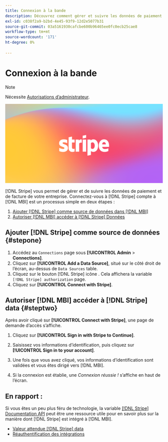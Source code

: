 ```yaml
---
title: Connexion à la bande
description: Découvrez comment gérer et suivre les données de paiement et de facture de votre entreprise.
exl-id: c038f2a9-b2bd-4e45-93f9-12d2e5077b31
source-git-commit: 03a5161930cafcbe600b96465ee0fc0ecb25cae8
workflow-type: tm+mt
source-wordcount: '171'
ht-degree: 0%

---
```


# Connexion à la bande

>[!NOTE]
>
>Nécessite [Autorisations d’administrateur](../../../administrator/user-management/user-management.md).

![](../../../assets/stripe-logo.png)

[!DNL Stripe] vous permet de gérer et de suivre les données de paiement et de facture de votre entreprise. Connectez-vous à [!DNL Stripe] compte à [!DNL MBI] est un processus simple en deux étapes :

1. [Ajouter [!DNL Stripe] comme source de données dans [!DNL MBI]](#stepone)
1. [Autoriser [!DNL MBI] accéder à [!DNL Stripe] Données](#steptwo)

## Ajouter [!DNL Stripe] comme source de données {#stepone}

1. Accédez au `Connections` page sous **[!UICONTROL Admin** > **Connections]**.
1. Cliquez sur **[!UICONTROL Add a Data Source]**, situé sur le côté droit de l’écran, au-dessus de `Data Sources` table.
1. Cliquez sur le bouton [!DNL Stripe] icône . Cela affichera la variable `[!DNL Stripe] authorization` page.
1. Cliquez sur **[!UICONTROL Connect with Stripe]**.

## Autoriser [!DNL MBI] accéder à [!DNL Stripe] data {#steptwo}

Après avoir cliqué sur **[!UICONTROL Connect with Stripe]**, une page de demande d’accès s’affiche.

1. Cliquez sur **[!UICONTROL Sign in with Stripe to Continue]**.

1. Saisissez vos informations d’identification, puis cliquez sur **[!UICONTROL Sign in to your account]**.

1. Une fois que vous avez cliqué, vos informations d’identification sont validées et vous êtes dirigé vers [!DNL MBI].

1. Si la connexion est établie, une *Connexion réussie !* s’affiche en haut de l’écran.

## En rapport :

Si vous êtes un peu plus féru de technologie, la variable [[!DNL Stripe] Documentation API](https://stripe.com/docs/api) peut être une ressource utile pour en savoir plus sur la manière dont [!DNL Stripe] est intégré à [!DNL MBI].

* [Valeur attendue [!DNL Stripe] data](../integrations/stripe-data.md)
* [Réauthentification des intégrations](https://support.magento.com/hc/en-us/articles/360016733151)
